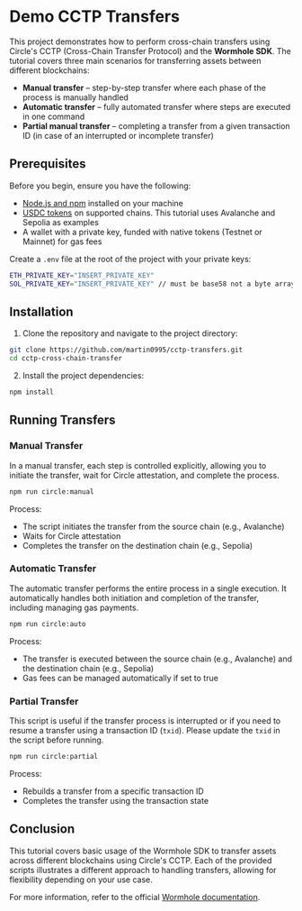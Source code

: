 # Demo CCTP Transfers

This project demonstrates how to perform cross-chain transfers using Circle's CCTP (Cross-Chain Transfer Protocol) and the **Wormhole SDK**. The tutorial covers three main scenarios for transferring assets between different blockchains:

 - **Manual transfer** – step-by-step transfer where each phase of the process is manually handled
 - **Automatic transfer** – fully automated transfer where steps are executed in one command
 - **Partial manual transfer** – completing a transfer from a given transaction ID (in case of an interrupted or incomplete transfer)

## Prerequisites

Before you begin, ensure you have the following:

 - [Node.js and npm](https://docs.npmjs.com/downloading-and-installing-node-js-and-npm) installed on your machine
 - [USDC tokens](https://faucet.circle.com/) on supported chains. This tutorial uses Avalanche and Sepolia as examples
 - A wallet with a private key, funded with native tokens (Testnet or Mainnet) for gas fees

Create a `.env` file at the root of the project with your private keys:

```bash
ETH_PRIVATE_KEY="INSERT_PRIVATE_KEY"
SOL_PRIVATE_KEY="INSERT_PRIVATE_KEY" // must be base58 not a byte array!
```

## Installation

1. Clone the repository and navigate to the project directory:

```bash
git clone https://github.com/martin0995/cctp-transfers.git
cd cctp-cross-chain-transfer
```

2. Install the project dependencies:

```bash
npm install
```

## Running Transfers

### Manual Transfer

In a manual transfer, each step is controlled explicitly, allowing you to initiate the transfer, wait for Circle attestation, and complete the process.

```bash
npm run circle:manual
```

Process:

 - The script initiates the transfer from the source chain (e.g., Avalanche)
 - Waits for Circle attestation
 - Completes the transfer on the destination chain (e.g., Sepolia)

### Automatic Transfer

The automatic transfer performs the entire process in a single execution. It automatically handles both initiation and completion of the transfer, including managing gas payments.

```bash
npm run circle:auto
```

Process:

 - The transfer is executed between the source chain (e.g., Avalanche) and the destination chain (e.g., Sepolia)
 - Gas fees can be managed automatically if set to true

### Partial Transfer

This script is useful if the transfer process is interrupted or if you need to resume a transfer using a transaction ID (`txid`). Please update the `txid` in the script before running.

```bash
npm run circle:partial
```

Process:

 - Rebuilds a transfer from a specific transaction ID
 - Completes the transfer using the transaction state

## Conclusion

This tutorial covers basic usage of the Wormhole SDK to transfer assets across different blockchains using Circle's CCTP. Each of the provided scripts illustrates a different approach to handling transfers, allowing for flexibility depending on your use case.

For more information, refer to the official [Wormhole documentation](https://wormhole.com/docs/learn/messaging/cctp/).
